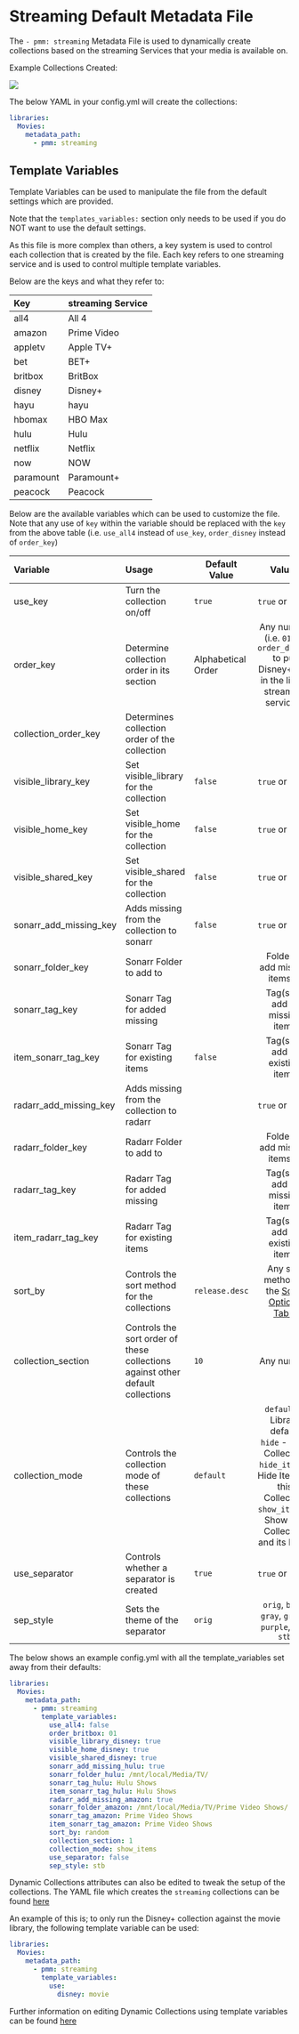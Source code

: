 # Streaming Default Metadata File

The `- pmm: streaming` Metadata File is used to dynamically create collections based on the streaming Services that your media is available on.

Example Collections Created:

![](images/streaming.png)

The below YAML in your config.yml will create the collections:
```yaml
libraries:
  Movies:
    metadata_path:
      - pmm: streaming
```


## Template Variables
Template Variables can be used to manipulate the file from the default settings which are provided. 

Note that the `templates_variables:` section only needs to be used if you do NOT want to use the default settings.

As this file is more complex than others, a key system is used to control each collection that is created by the file. Each key refers to one streaming service and is used to control multiple template variables.

Below are the keys and what they refer to:

| Key       | streaming Service |
|:----------|:------------------|
| all4      | All 4             |
| amazon    | Prime Video       |
| appletv   | Apple TV+         |
| bet       | BET+              |
| britbox   | BritBox           |
| disney    | Disney+           |
| hayu      | hayu              |
| hbomax    | HBO Max           |
| hulu      | Hulu              |
| netflix   | Netflix           |
| now       | NOW               |
| paramount | Paramount+        |
| peacock   | Peacock           |



Below are the available variables which can be used to customize the file. Note that any use of `key` within the variable should be replaced with the `key` from the above table (i.e. `use_all4` instead of `use_key`, `order_disney` instead of `order_key`)


| Variable                   | Usage                                                                          | Default Value      |                                                                             Values                                                                             |
|:---------------------------|:-------------------------------------------------------------------------------|--------------------|:--------------------------------------------------------------------------------------------------------------------------------------------------------------:|
| use_key                | Turn the collection on/off                                                     | `true`             |                                                                       `true` or `false`                                                                        |
| order_key              | Determine collection order in its section                                      | Alphabetical Order |                                Any number (i.e. `01` for `order_disney` to put Disney+ first in the list of streaming services)                                |
| collection_order_key   | Determines collection order of the collection                                  |                    |                                                                                                                                                                |
| visible_library_key    | Set visible_library for the collection                                         | `false`            |                                                                       `true` or `false`                                                                        |
| visible_home_key       | Set visible_home for the collection                                            | `false`            |                                                                       `true` or `false`                                                                        |
| visible_shared_key     | Set visible_shared for the collection                                          | `false`            |                                                                       `true` or `false`                                                                        |
| sonarr_add_missing_key | Adds missing from the collection to sonarr                                     | `false`            |                                                                       `true` or `false`                                                                        |
| sonarr_folder_key      | Sonarr Folder to add to                                                        |                    |                                                                 Folder to add missing items to                                                                 |
| sonarr_tag_key         | Sonarr Tag for added missing                                                   |                    |                                                                 Tag(s) to add to missing items                                                                 |
| item_sonarr_tag_key    | Sonarr Tag for existing items                                                  | `false`            |                                                                Tag(s) to add to existing items                                                                 |
| radarr_add_missing_key | Adds missing from the collection to radarr                                     |                    |                                                                       `true` or `false`                                                                        |
| radarr_folder_key      | Radarr Folder to add to                                                        |                    |                                                                 Folder to add missing items to                                                                 |
| radarr_tag_key         | Radarr Tag for added missing                                                   |                    |                                                                 Tag(s) to add to missing items                                                                 |
| item_radarr_tag_key    | Radarr Tag for existing items                                                  |                    |                                                                Tag(s) to add to existing items                                                                 |
| sort_by                    | Controls the sort method for the collections                                   | `release.desc`     |                                                  Any sort method in the [Sorts Options Table](#sort-options)                                                   |
| collection_section         | Controls the sort order of these collections against other default collections | `10`               |                                                                           Any number                                                                           |
| collection_mode            | Controls the collection mode of these collections                              | `default`          | `default` - Library default<br/>`hide` - Hide Collection<br/>`hide_items`- Hide Items in this Collection<br/>`show_items` - Show this Collection and its Items |
| use_separator              | Controls whether a separator is created                                        | `true`             |                                                                       `true` or `false`                                                                        |
| sep_style                  | Sets the theme of the separator                                                | `orig`             |                                                    `orig`, `blue`, `gray`, `green`, `purple`, `red`, `stb`                                                     |

The below shows an example config.yml with all the template_variables set away from their defaults:

```yaml
libraries:
  Movies:
    metadata_path:
      - pmm: streaming
        template_variables:
          use_all4: false
          order_britbox: 01
          visible_library_disney: true
          visible_home_disney: true
          visible_shared_disney: true
          sonarr_add_missing_hulu: true
          sonarr_folder_hulu: /mnt/local/Media/TV/
          sonarr_tag_hulu: Hulu Shows
          item_sonarr_tag_hulu: Hulu Shows
          radarr_add_missing_amazon: true
          sonarr_folder_amazon: /mnt/local/Media/TV/Prime Video Shows/
          sonarr_tag_amazon: Prime Video Shows
          item_sonarr_tag_amazon: Prime Video Shows
          sort_by: random
          collection_section: 1
          collection_mode: show_items
          use_separator: false
          sep_style: stb
```
Dynamic Collections attributes can also be edited to tweak the setup of the collections. The YAML file which creates the `streaming` collections can be found [here](https://github.com/meisnate12/Plex-Meta-Manager/blob/defaults/defaults/both/streaming.yml)

An example of this is; to only run the Disney+ collection against the movie library, the following template variable can be used:

```yaml
libraries:
  Movies:
    metadata_path:
      - pmm: streaming
        template_variables:
          use:
            disney: movie
```

Further information on editing Dynamic Collections using template variables can be found [here](https://metamanager.wiki/en/latest/home/guides/defaults.html#customizing-configs)
